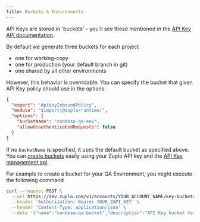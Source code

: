 ```yaml
---
title: Buckets & Environments
---
```


API Keys are stored in 'buckets' - you'll see these mentioned in the
[API Key API documentation](https://dev.zuplo.com/docs).

By default we generate three buckets for each project

- one for working-copy
- one for production (your default branch in git)
- one shared by all other environments

However, this behavior is overridable. You can specify the bucket that given API
Key policy should use in the options:

```json
{
  "export": "ApiKeyInboundPolicy",
  "module": "$import(@zuplo/runtime)",
  "options": {
    "bucketName": "contoso-qa-env",
    "allowUnauthenticatedRequests": false
  }
}
```

If no `bucketName` is specified, it uses the default bucket as specified above.
You can
[create buckets](https://dev.zuplo.com/docs/routes#apikeybucketsservice_create)
easily using your Zuplo API key and the
[API Key management api](https://dev.zuplo.com/docs).

For example to create a bucket for your QA Environment, you might execute the
following command

```bash
curl --request POST \
  --url https://dev.zuplo.com/v1/accounts/YOUR_ACCOUNT_NAME/key-buckets \
  --header 'Authorization: Bearer YOUR_ZAPI_KEY' \
  --header 'Content-Type: application/json' \
  --data '{"name":"contoso-qa-bucket","description":"API Key bucket for QA Environment"}'
```
